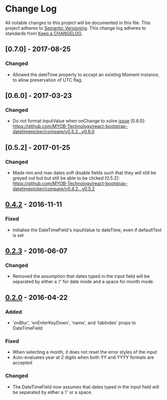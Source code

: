 # Change Log
All notable changes to this project will be documented in this file.
This project adheres to [Semantic Versioning](http://semver.org/).
This change log adheres to standards from [Keep a CHANGELOG](http://keepachangelog.com).

## [0.7.0] - 2017-08-25
### Changed
* Allowed the dateTime property to accept an existing Moment instance, to allow preservation of UTC flag.

## [0.6.0] - 2017-03-23
### Changed
* Do not format inputValue when onChange to solve [issue](https://github.com/MYOB-Technology/myob_widgets/issues/460)
[0.6.0]: https://github.com/MYOB-Technology/react-bootstrap-datetimepicker/compare/v0.5.2...v0.6.0

## [0.5.2] - 2017-01-25
### Changed
* Made min and max dates soft disable fields such that they will still be greyed out but but still be able to be clicked
[0.5.2]: https://github.com/MYOB-Technology/react-bootstrap-datetimepicker/compare/v0.4.2...v0.5.2

## [0.4.2] - 2016-11-11
### Fixed
* Initialise the DateTimeField's inputValue to dateTime, even if defaultText is set

[0.4.2]: https://github.com/MYOB-Technology/react-bootstrap-datetimepicker/compare/v0.4.0...v0.4.2

## [0.2.3] - 2016-06-07
### Changed
* Removed the assumption that dates typed in the input field will be separated by either a ‘/’ for date mode and a space for month mode.

[0.2.3]: https://github.com/MYOB-Technology/react-bootstrap-datetimepicker/compare/v0.2.2...v0.2.3

## [0.2.0] - 2016-04-22
### Added
* 'onBlur', 'onEnterKeyDown', 'name', and 'tabIndex' props to DateTimeField

### Fixed
* When selecting a month, it does not reset the error styles of the input
* Auto-evaluates year at 2 digits when both YY and YYYY formats are accepted

### Changed
* The DateTimeField now assumes that dates typed in the input field will be separated by either a ‘/’ or a space.

[0.2.0]: https://github.com/MYOB-Technology/react-bootstrap-datetimepicker/compare/v0.1.0...v0.2.0
